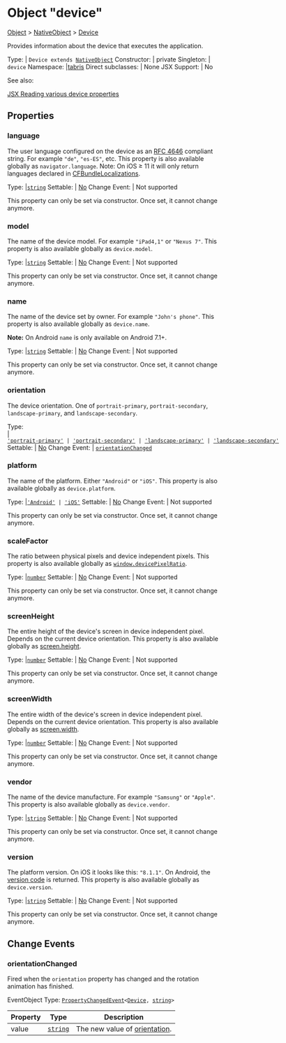 ---
---
# Object "device"

<a href="https://developer.mozilla.org/en-US/docs/Web/JavaScript/Reference/Global_Objects/Object" title="View &quot;Object&quot; on MDN">Object</a> > <a href="NativeObject.html" title="NativeObject Class Reference">NativeObject</a> > <a href="#" >Device</a>

Provides information about the device that executes the application.


Type: | <code style="white-space: nowrap">Device extends <a href="NativeObject.html" title="NativeObject Class Reference">NativeObject</a></code>
Constructor: | private
Singleton: | `device`
Namespace: |<a href="../modules.html#startup" >tabris</a>
Direct subclasses: | None
JSX Support: | No


See also:
  
[<span class='language jsx'>JSX</span> Reading various device properties](https://playground.tabris.com/?gitref=vundefined&snippet=device.jsx)

## Properties

### language


The user language configured on the device as an [RFC 4646](http://tools.ietf.org/html/rfc4646) compliant string. For example `"de"`, `"es-ES"`, etc. This property is also available globally as `navigator.language`.  Note: On iOS ≥ 11 it will only return languages declared in [CFBundleLocalizations](https://developer.apple.com/library/archive/documentation/General/Reference/InfoPlistKeyReference/Articles/CoreFoundationKeys.html#//apple_ref/doc/uid/TP40009249-109552-TPXREF111).

Type: |<code style="white-space: nowrap"><a href="https://developer.mozilla.org/en-US/docs/Web/JavaScript/Data_structures#String_type" title="View &quot;string&quot; on MDN">string</a></code>
Settable: | <a href="../widget-basics.html#widget-properties" >No</a>
Change Event: | Not supported




This property can only be set via constructor. Once set, it cannot change anymore.



### model


The name of the device model. For example `"iPad4,1"` or `"Nexus 7"`. This property is also available globally as `device.model`.

Type: |<code style="white-space: nowrap"><a href="https://developer.mozilla.org/en-US/docs/Web/JavaScript/Data_structures#String_type" title="View &quot;string&quot; on MDN">string</a></code>
Settable: | <a href="../widget-basics.html#widget-properties" >No</a>
Change Event: | Not supported




This property can only be set via constructor. Once set, it cannot change anymore.



### name


The name of the device set by owner. For example `"John's phone"`. This property is also available globally as `device.name`.

**Note:** On Android `name` is only available on Android 7.1+.

Type: |<code style="white-space: nowrap"><a href="https://developer.mozilla.org/en-US/docs/Web/JavaScript/Data_structures#String_type" title="View &quot;string&quot; on MDN">string</a></code>
Settable: | <a href="../widget-basics.html#widget-properties" >No</a>
Change Event: | Not supported




This property can only be set via constructor. Once set, it cannot change anymore.



### orientation


The device orientation. One of `portrait-primary`, `portrait-secondary`, `landscape-primary`, and `landscape-secondary`.

Type: |<code style="white-space: nowrap"><a href="https://developer.mozilla.org/en-US/docs/Web/JavaScript/Data_structures#String_type" title="View &quot;string&quot; on MDN">'portrait-primary'</a> &#124; <a href="https://developer.mozilla.org/en-US/docs/Web/JavaScript/Data_structures#String_type" title="View &quot;string&quot; on MDN">'portrait-secondary'</a> &#124; <a href="https://developer.mozilla.org/en-US/docs/Web/JavaScript/Data_structures#String_type" title="View &quot;string&quot; on MDN">'landscape-primary'</a> &#124; <a href="https://developer.mozilla.org/en-US/docs/Web/JavaScript/Data_structures#String_type" title="View &quot;string&quot; on MDN">'landscape-secondary'</a></code>
Settable: | <a href="../widget-basics.html#widget-properties" >No</a>
Change Event: | [`orientationChanged`](#orientationchanged)




### platform


The name of the platform. Either `"Android"` or `"iOS"`. This property is also available globally as `device.platform`.

Type: |<code style="white-space: nowrap"><a href="https://developer.mozilla.org/en-US/docs/Web/JavaScript/Data_structures#String_type" title="View &quot;string&quot; on MDN">'Android'</a> &#124; <a href="https://developer.mozilla.org/en-US/docs/Web/JavaScript/Data_structures#String_type" title="View &quot;string&quot; on MDN">'iOS'</a></code>
Settable: | <a href="../widget-basics.html#widget-properties" >No</a>
Change Event: | Not supported




This property can only be set via constructor. Once set, it cannot change anymore.



### scaleFactor


The ratio between physical pixels and device independent pixels. This property is also available globally as [`window.devicePixelRatio`](https://developer.mozilla.org/en-US/docs/Web/API/Window.devicePixelRatio).

Type: |<code style="white-space: nowrap"><a href="https://developer.mozilla.org/en-US/docs/Web/JavaScript/Data_structures#Number_type" title="View &quot;number&quot; on MDN">number</a></code>
Settable: | <a href="../widget-basics.html#widget-properties" >No</a>
Change Event: | Not supported




This property can only be set via constructor. Once set, it cannot change anymore.



### screenHeight


The entire height of the device's screen in device independent pixel. Depends on the current device orientation. This property is also available globally as [screen.height](https://developer.mozilla.org/en-US/docs/Web/API/Screen.height).

Type: |<code style="white-space: nowrap"><a href="https://developer.mozilla.org/en-US/docs/Web/JavaScript/Data_structures#Number_type" title="View &quot;number&quot; on MDN">number</a></code>
Settable: | <a href="../widget-basics.html#widget-properties" >No</a>
Change Event: | Not supported




This property can only be set via constructor. Once set, it cannot change anymore.



### screenWidth


The entire width of the device's screen in device independent pixel. Depends on the current device orientation. This property is also available globally as [screen.width](https://developer.mozilla.org/en-US/docs/Web/API/Screen.width).

Type: |<code style="white-space: nowrap"><a href="https://developer.mozilla.org/en-US/docs/Web/JavaScript/Data_structures#Number_type" title="View &quot;number&quot; on MDN">number</a></code>
Settable: | <a href="../widget-basics.html#widget-properties" >No</a>
Change Event: | Not supported




This property can only be set via constructor. Once set, it cannot change anymore.



### vendor


The name of the device manufacture. For example `"Samsung"` or `"Apple"`. This property is also available globally as `device.vendor`.

Type: |<code style="white-space: nowrap"><a href="https://developer.mozilla.org/en-US/docs/Web/JavaScript/Data_structures#String_type" title="View &quot;string&quot; on MDN">string</a></code>
Settable: | <a href="../widget-basics.html#widget-properties" >No</a>
Change Event: | Not supported




This property can only be set via constructor. Once set, it cannot change anymore.



### version


The platform version. On iOS it looks like this: `"8.1.1"`. On Android, the [version code](https://developer.android.com/reference/android/os/Build.VERSION_CODES.html) is returned. This property is also available globally as `device.version`.

Type: |<code style="white-space: nowrap"><a href="https://developer.mozilla.org/en-US/docs/Web/JavaScript/Data_structures#String_type" title="View &quot;string&quot; on MDN">string</a></code>
Settable: | <a href="../widget-basics.html#widget-properties" >No</a>
Change Event: | Not supported




This property can only be set via constructor. Once set, it cannot change anymore.




## Change Events

### orientationChanged

Fired when the `orientation` property has changed and the rotation animation has finished.

EventObject Type: <code style="white-space: nowrap"><a href="../types.html#propertychangedeventtargettype-valuetype" title="PropertyChangedEvent&lt;TargetType, ValueType&gt;">PropertyChangedEvent</a>&lt;<a href="#" >Device</a>, <a href="https://developer.mozilla.org/en-US/docs/Web/JavaScript/Data_structures#String_type" title="View &quot;string&quot; on MDN">string</a>&gt;</code>

Property|Type|Description
-|-|-
value | <code style="white-space: nowrap"><a href="https://developer.mozilla.org/en-US/docs/Web/JavaScript/Data_structures#String_type" title="View &quot;string&quot; on MDN">string</a></code> | The new value of [orientation](#orientation).


